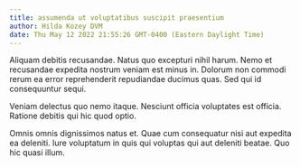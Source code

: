 ```yaml
---
title: assumenda ut voluptatibus suscipit praesentium
author: Hilda Kozey DVM
date: Thu May 12 2022 21:55:26 GMT-0400 (Eastern Daylight Time)
---
```

Aliquam debitis recusandae. Natus quo excepturi nihil harum. Nemo et recusandae expedita nostrum veniam est minus in. Dolorum non commodi rerum ea error reprehenderit repudiandae ducimus quas. Sed qui id consequuntur sequi.

 Veniam delectus quo nemo itaque. Nesciunt officia voluptates est officia. Ratione debitis qui hic quod optio.

 Omnis omnis dignissimos natus et. Quae cum consequatur nisi aut expedita ea deleniti. Iure voluptatum in quis qui voluptas qui aut deleniti beatae. Quo hic quasi illum.